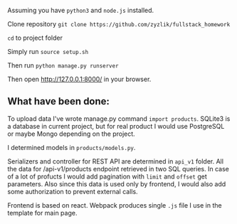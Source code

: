 Assuming you have `python3` and `node.js` installed.

Clone repository `git clone https://github.com/zyzlik/fullstack_homework`

`cd` to project folder

Simply run `source setup.sh`

Then run ```python manage.py runserver```

Then open http://127.0.0.1:8000/ in your browser.

## What have been done:

To upload data I've wrote manage.py command `import products`. SQLite3 is a database in current project, but for real product I would use PostgreSQL or maybe Mongo depending on the project.

I determined models in `products/models.py`.

Serializers and controller for REST API are determined in `api_v1` folder. All the data for /api-v1/products endpoint retrieved in two SQL queries. In case of a lot of profucts I would add pagination with `limit` and `offset` get parameters. Also since this data is used only by frontend, I would also add some authorization to prevent external calls.

Frontend is based on react. Webpack produces single `.js` file I use in the template for main page.
